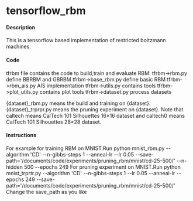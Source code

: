 # tensorflow_rbm

#### Description
This is a tensorflow based implementation of restricted boltzmann machines.

#### Code
tfrbm file contains the code to build,train and evaluate RBM.
tfrbm->rbm.py define BBRBM and GBRBM
tfrbm->base_rbm.py define basic RBM
tfrbm->rbm_ais.py AIS implementation
tfrbm->utils.py contains tools tfrbm->plot_utils.py contains plot tools 
tfrbm->dataset.py process datasets

{dataset}_rbm.py means the build and training on {dataset}.
{dataset}_trprpr.py means the pruning experiment on {dataset}.
Note that caltech means CalTech 101 Silhouettes 16$\times$16 dataset and caltech0 means CalTech 101 Silhouettes 28$\times$28 dataset.

#### Instructions
For example for training RBM on MNIST.Run 
python mnist_rbm.py --algorithm 'CD' --n-gibbs-steps 1 --anneal-lr --lr 0.05 --save-path='/documents/code/experiments/pruning_rbm/mnist/cd-25-500/' --n-hidden 500 --epochs 249
For pruning experiment on MNIST.Run
python mnist_trprtr.py --algorithm 'CD' --n-gibbs-steps 1 --lr 0.05 --anneal-lr --epochs 249  --save-path='/documents/code/experiments/pruning_rbm/mnist/cd-25-500/'
Change the save_path as you like
